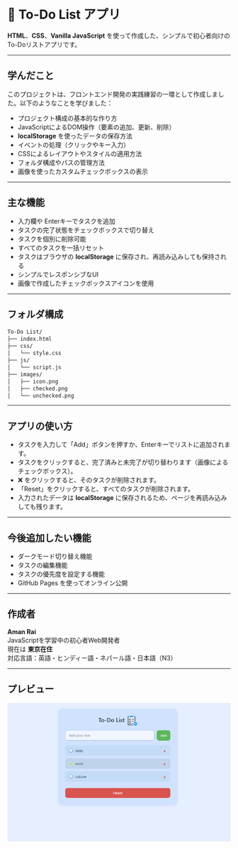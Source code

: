 # 📝 To-Do List アプリ

**HTML**、**CSS**、**Vanilla JavaScript** を使って作成した、シンプルで初心者向けのTo-Doリストアプリです。

---

## 学んだこと

このプロジェクトは、フロントエンド開発の実践練習の一環として作成しました。以下のようなことを学びました：

- プロジェクト構成の基本的な作り方
- JavaScriptによるDOM操作（要素の追加、更新、削除）
- **localStorage** を使ったデータの保存方法
- イベントの処理（クリックやキー入力）
- CSSによるレイアウトやスタイルの適用方法
- フォルダ構成やパスの管理方法
- 画像を使ったカスタムチェックボックスの表示

---

## 主な機能

- 入力欄や Enterキーでタスクを追加
- タスクの完了状態をチェックボックスで切り替え
- タスクを個別に削除可能
- すべてのタスクを一括リセット
- タスクはブラウザの **localStorage** に保存され、再読み込みしても保持される
- シンプルでレスポンシブなUI
- 画像で作成したチェックボックスアイコンを使用

---

## フォルダ構成

```
To-Do List/
├── index.html                 
├── css/
│   └── style.css            
├── js/
│   └── script.js              
├── images/
│   ├── icon.png               
│   ├── checked.png            
│   └── unchecked.png        
```


---

## アプリの使い方

- タスクを入力して「Add」ボタンを押すか、Enterキーでリストに追加されます。
- タスクをクリックすると、完了済みと未完了が切り替わります（画像によるチェックボックス）。
- ❌ をクリックすると、そのタスクが削除されます。
- 「Reset」をクリックすると、すべてのタスクが削除されます。
- 入力されたデータは **localStorage** に保存されるため、ページを再読み込みしても残ります。

---

## 今後追加したい機能

- ダークモード切り替え機能
- タスクの編集機能
- タスクの優先度を設定する機能
- GitHub Pages を使ってオンライン公開

---

## 作成者

**Aman Rai**  
JavaScriptを学習中の初心者Web開発者  
現在は **東京在住**  
対応言語：英語・ヒンディー語・ネパール語・日本語（N3）

---

## プレビュー

![アプリのスクリーンショット](images/screenshot.png)